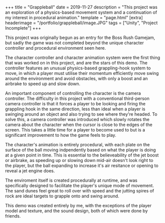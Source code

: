 +++
title = "Grappleball"
date = 2019-11-27
description = "This project was an exploration of a physics-based movement system and a continuation of my interest in procedural animation."
template = "page.html"
[extra]
headerimage = "/portfolio/grappleball/image.JPG"
tags = ["Unity", "Project Incomplete"]
+++

This project was originally begun as an entry for the Boss Rush Gamejam, but sadly the game was not completed beyond the unique character controller and procedural environment seen here.

The character controller and character animation system were the first thing that was worked on in this project, and are the stars of this demo. The controller features an unusual physics-based grappling-hook system to move, in which a player must utilise their momentum efficiently move swing around the environment and avoid obstacles, with only a boost and an airbrake to speed up and slow down.

An important component of controlling the character is the camera controller. The difficulty in this project with a conventional third-person camera controller is that it forces a player to be looking and firing the grappling hook in the same direction, less than ideal when a player is swinging around an object and also trying to see where they're headed. To solve this, a camera controller was introduced which slowly rotates the camera about the character when the cursor is close to the edges of the screen. This takes a little time for a player to become used to but is a significant improvement to how the game feels to play.

The character's animation is entirely procedural, with each plate on the surface of the ball moving indpendently based on what the player is doing at a given point in time. This is essential to the believeability of the jet boost or airbrake, as speeding up or slowing down mid-air doesn't look right to the player, but the ball expanding to increase it's air resitance or opening to reveal a jet engine does.

The enviroment itself is created procedurally at runtime, and was specifically designed to facilitate the player's unique mode of movement. The sand dunes feel great to roll over with speed and the jutting spires of rock are ideal targets to grapple onto and swing around.

This demo was created entirely by me, with the exceptions of the player model and texture, and the sound design, both of which were done by friends.
